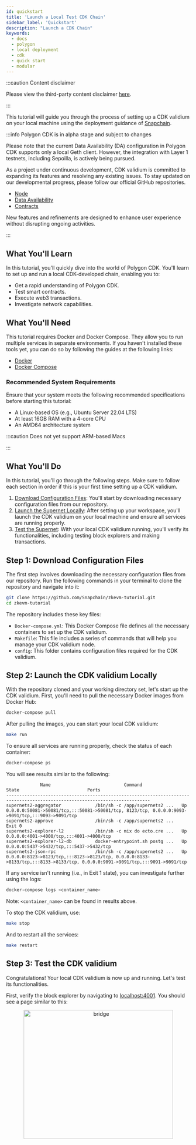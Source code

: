 ```yaml
---
id: quickstart
title: 'Launch a Local Test CDK Chain'
sidebar_label: 'Quickstart'
description: "Launch a CDK Chain"
keywords:
  - docs
  - polygon
  - local deployment
  - cdk
  - quick start
  - modular
---
```


:::caution Content disclaimer

Please view the third-party content disclaimer [<ins>here</ins>](https://github.com/0xPolygon/wiki/blob/master/CONTENT_DISCLAIMER.md).

:::

This tutorial will guide you through the process of setting up a CDK validium on your local machine using the deployment guidance of [Snapchain](https://www.snapchain.dev/).

:::info Polygon CDK is in alpha stage and subject to changes

Please note that the current Data Availability (DA) configuration in Polygon CDK supports only a local Geth client. However, the integration with Layer 1 testnets, including Sepoilla, is actively being pursued.

As a project under continuous development, CDK validium is committed to expanding its features and resolving any existing issues. To stay updated on our developmental progress, please follow our official GitHub repositories.

- [<ins>Node</ins>](https://github.com/0xPolygon/supernets2-node)
- [<ins>Data Availability</ins>](https://github.com/0xPolygon/supernets2-data-availability)
- [<ins>Contracts</ins>](https://github.com/0xPolygon/supernets2-contracts)

New features and refinements are designed to enhance user experience without disrupting ongoing activities.

:::

## What You'll Learn

<!-- explain actual setup, like mock prover-->

In this tutorial, you'll quickly dive into the world of Polygon CDK. You'll learn to set up and run a local CDK-developed chain, enabling you to:

- Get a rapid understanding of Polygon CDK.
- Test smart contracts.
- Execute web3 transactions.
- Investigate network capabilities.

## What You'll Need

This tutorial requires Docker and Docker Compose. They allow you to run multiple services in separate environments. If you haven't installed these tools yet, you can do so by following the guides at the following links:

- [Docker](https://www.docker.com/get-started)
- [Docker Compose](https://docs.docker.com/compose/install/)

### Recommended System Requirements

Ensure that your system meets the following recommended specifications before starting this tutorial:

- A Linux-based OS (e.g., Ubuntu Server 22.04 LTS)
- At least 16GB RAM with a 4-core CPU
- An AMD64 architecture system

:::caution Does not yet support ARM-based Macs

:::

## What You'll Do

In this tutorial, you'll go through the following steps. Make sure to follow each section in order if this is your first time setting up a CDK validium.

1. [Download Configuration Files](#step-1-download-configuration-files): You'll start by downloading necessary configuration files from our repository.
2. [Launch the Supernet Locally](#step-2-launch-the-supernet-locally): After setting up your workspace, you'll launch the CDK validium on your local machine and ensure all services are running properly.
3. [Test the Supernet](#step-3-test-the-supernet): With your local CDK validium running, you'll verify its functionalities, including testing block explorers and making transactions.

## Step 1: Download Configuration Files

The first step involves downloading the necessary configuration files from our repository. Run the following commands in your terminal to clone the repository and navigate into it:

```bash
git clone https://github.com/Snapchain/zkevm-tutorial.git
cd zkevm-tutorial
```

The repository includes these key files:

- `Docker-compose.yml`: This Docker Compose file defines all the necessary containers to set up the CDK validium. 
- `Makefile`: This file includes a series of commands that will help you manage your CDK validium node.
- `config`: This folder contains configuration files required for the CDK validium.

## Step 2: Launch the CDK validium Locally

With the repository cloned and your working directory set, let's start up the CDK validium. First, you'll need to pull the necessary Docker images from Docker Hub:

```bash
docker-compose pull
```

After pulling the images, you can start your local CDK validium:

```bash
make run
```

To ensure all services are running properly, check the status of each container:

```bash
docker-compose ps 
```

You will see results similar to the following:

```shell
             Name                            Command                  State                          Ports                   
-----------------------------------------------------------------------------------------------------------------------------
supernets2-aggregator             /bin/sh -c /app/supernets2 ...   Up             0.0.0.0:50081->50081/tcp,:::50081->50081/tcp, 8123/tcp, 0.0.0.0:9093->9091/tcp,:::9093->9091/tcp   
supernets2-approve                /bin/sh -c /app/supernets2 ...   Exit 0
supernets2-explorer-l2            /bin/sh -c mix do ecto.cre ...   Up             0.0.0.0:4001->4000/tcp,:::4001->4000/tcp
supernets2-explorer-l2-db         docker-entrypoint.sh postg ...   Up             0.0.0.0:5437->5432/tcp,:::5437->5432/tcp
supernets2-json-rpc               /bin/sh -c /app/supernets2 ...   Up             0.0.0.0:8123->8123/tcp,:::8123->8123/tcp, 0.0.0.0:8133->8133/tcp,:::8133->8133/tcp, 0.0.0.0:9091->9091/tcp,:::9091->9091/tcp
```

If any service isn't running (i.e., in Exit 1 state), you can investigate further using the logs:

```bash
docker-compose logs <container_name>
```

Note: `<container_name>` can be found in results above.


To stop the CDK validium, use:

```bash
make stop
```

And to restart all the services:

```bash
make restart
```

## Step 3: Test the CDK validium

Congratulations! Your local CDK validium is now up and running. Let's test its functionalities.

First, verify the block explorer by navigating to [localhost:4001](http://localhost:4001/). You should see a page similar to this:

<div align="center">
  <img src="/img/cdk/zksupernets-block-explorer-empty.png" alt="bridge" width="90%" height="30%" />
</div>

<br/>

Now, let's add the network to your Web3 wallet by populating the necessary fields.
> **We'll use MetaMask for our example.**

- Set the chain ID is **1001**. 
- The currency symbol is **POL** by default. 
- The RPC node and block explorer containers can be found at ports **8123** and **4001**, respectively.

<div align="center">
  <img src="/img/cdk/zksupernets-metamask-add-network.png" alt="bridge" width="90%" height="30%" />
</div>

Next, switch to the new network:

<div align="center">
  <img src="/img/cdk/zksupernets-metamask-switch-network.png" alt="bridge" width="90%" height="30%" />
</div>

By default, an account with private key `0xac0974bec39a17e36ba4a6b4d238ff944bacb478cbed5efcae784d7bf4f2ff80` has been preloaded with tokens.

:::caution NEVER transfer real assets to the address associated with the above private key
:::

Import this account and check the balance:

<div align="center">
  <img src="/img/cdk/zksupernets-metamask-import-account.gif" alt="bridge" width="90%" height="30%" />
</div>

You can now try a transaction by transferring some tokens to another account:

<div align="center">
  <img src="/img/cdk/zksupernets-metamask-transfer.gif" alt="bridge" width="90%" height="30%" />
</div>

After confirming the transaction, check the updated balances:

<div align="center">
  <img src="/img/cdk/zksupernets-metamask-transfer-result.gif" alt="bridge" width="90%" height="30%" />
</div>

You can also view the transaction details in the block explorer by clicking on the transaction details in MetaMask:

<div align="center">
  <img src="/img/cdk/zksupernets-tx-view-on-block-explorer.gif" alt="bridge" width="90%" height="30%" />
</div>
